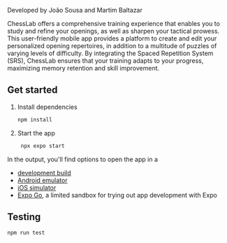 Developed by João Sousa and Martim Baltazar

ChessLab offers a comprehensive training experience that enables you to study and refine your openings, as well as sharpen your tactical prowess. This user-friendly mobile app provides a platform to create and edit your personalized opening repertoires, in addition to a multitude of puzzles of varying levels of difficulty. By integrating the Spaced Repetition System (SRS), ChessLab ensures that your training adapts to your progress, maximizing memory retention and skill improvement.

## Get started

1. Install dependencies

   ```bash
   npm install
   ```

2. Start the app

   ```bash
    npx expo start
   ```

In the output, you'll find options to open the app in a

- [development build](https://docs.expo.dev/develop/development-builds/introduction/)
- [Android emulator](https://docs.expo.dev/workflow/android-studio-emulator/)
- [iOS simulator](https://docs.expo.dev/workflow/ios-simulator/)
- [Expo Go](https://expo.dev/go), a limited sandbox for trying out app development with Expo

## Testing

```bash
npm run test
```
